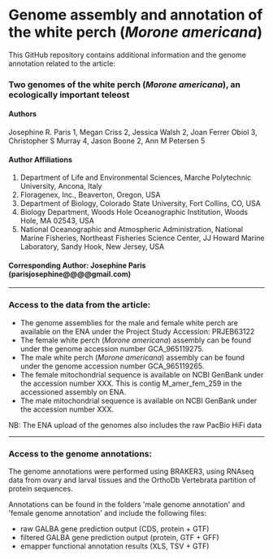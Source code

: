 # Genome assembly and annotation of the white perch (_Morone americana_)

This GitHub repository contains additional information and the genome annotation related to the article:

### Two genomes of the white perch (_Morone americana_), an ecologically important teleost

#### Authors
Josephine R. Paris 1, Megan Criss 2, Jessica Walsh 2, Joan Ferrer Obiol 3, Christopher S Murray 4, Jason Boone 2, Ann M Petersen 5

#### Author Affiliations
1.	Department of Life and Environmental Sciences, Marche Polytechnic University, Ancona, Italy
2.	Floragenex, Inc., Beaverton, Oregon, USA
3.	Department of Biology, Colorado State University, Fort Collins, CO, USA
4.	Biology Department, Woods Hole Oceanographic Institution, Woods Hole, MA 02543, USA
5.	National Oceanographic and Atmospheric Administration, National Marine Fisheries, Northeast Fisheries Science Center, JJ Howard Marine Laboratory, Sandy Hook, New Jersey, USA

#### Corresponding Author: Josephine Paris (parisjosephine@@@@gmail.com)

-----------------
### Access to the data from the article:

* The genome assemblies for the male and female white perch are available on the ENA under the Project Study Accession: PRJEB63122
* The female white perch (_Morone americana_) assembly can be found under the genome accession number GCA_965119275.
* The male white perch (_Morone americana_) assembly can be found under the genome accession number GCA_965119265.
* The female mitochondrial sequence is available on NCBI GenBank under the accession number XXX. This is contig M_amer_fem_259 in the accessioned assembly on ENA.
* The male mitochondrial sequence is available on NCBI GenBank under the accession number XXX.

NB: The ENA upload of the genomes also includes the raw PacBio HiFi data

--------------------------------
### Access to the genome annotations:

The genome annotations were performed using BRAKER3, using RNAseq data from ovary and larval tissues and the OrthoDb Vertebrata partition of protein sequences.

Annotations can be found in the folders 'male genome annotation' and 'female genome annotation' and include the following files:

- raw GALBA gene prediction output (CDS, protein + GTF)
- filtered GALBA gene prediction output (protein, GTF + GFF)
- emapper functional annotation results (XLS, TSV + GTF)
